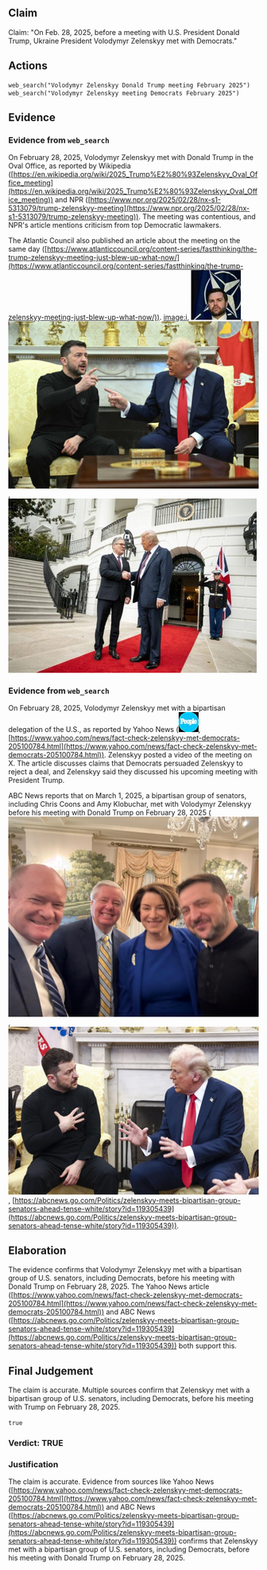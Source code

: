 ## Claim
Claim: "On Feb. 28, 2025, before a meeting with U.S. President Donald Trump, Ukraine President Volodymyr Zelenskyy met with Democrats."

## Actions
```
web_search("Volodymyr Zelenskyy Donald Trump meeting February 2025")
web_search("Volodymyr Zelenskyy meeting Democrats February 2025")
```

## Evidence
### Evidence from `web_search`
On February 28, 2025, Volodymyr Zelenskyy met with Donald Trump in the Oval Office, as reported by Wikipedia ([https://en.wikipedia.org/wiki/2025_Trump%E2%80%93Zelenskyy_Oval_Office_meeting](https://en.wikipedia.org/wiki/2025_Trump%E2%80%93Zelenskyy_Oval_Office_meeting)) and NPR ([https://www.npr.org/2025/02/28/nx-s1-5313079/trump-zelenskyy-meeting](https://www.npr.org/2025/02/28/nx-s1-5313079/trump-zelenskyy-meeting)). The meeting was contentious, and NPR's article mentions criticism from top Democratic lawmakers.

The Atlantic Council also published an article about the meeting on the same day ([https://www.atlanticcouncil.org/content-series/fastthinking/the-trump-zelenskyy-meeting-just-blew-up-what-now/](https://www.atlanticcouncil.org/content-series/fastthinking/the-trump-zelenskyy-meeting-just-blew-up-what-now/)). <image:i>, ![image 1982](media/2025-08-07_19-28-1754594926-814280.jpg), ![image 1978](media/2025-08-07_19-28-1754594921-239820.jpg), ![image 1984](media/2025-08-07_19-29-1754594942-051004.jpg)


### Evidence from `web_search`
On February 28, 2025, Volodymyr Zelenskyy met with a bipartisan delegation of the U.S., as reported by Yahoo News (![image 1991](media/2025-08-07_19-29-1754594966-519958.jpg), [https://www.yahoo.com/news/fact-check-zelenskyy-met-democrats-205100784.html](https://www.yahoo.com/news/fact-check-zelenskyy-met-democrats-205100784.html)). Zelenskyy posted a video of the meeting on X. The article discusses claims that Democrats persuaded Zelenskyy to reject a deal, and Zelenskyy said they discussed his upcoming meeting with President Trump.

ABC News reports that on March 1, 2025, a bipartisan group of senators, including Chris Coons and Amy Klobuchar, met with Volodymyr Zelenskyy before his meeting with Donald Trump on February 28, 2025 (![image 1992](media/2025-08-07_19-29-1754594975-441953.jpg), ![image 1993](media/2025-08-07_19-29-1754594976-847982.jpg), [https://abcnews.go.com/Politics/zelenskyy-meets-bipartisan-group-senators-ahead-tense-white/story?id=119305439](https://abcnews.go.com/Politics/zelenskyy-meets-bipartisan-group-senators-ahead-tense-white/story?id=119305439)).


## Elaboration
The evidence confirms that Volodymyr Zelenskyy met with a bipartisan group of U.S. senators, including Democrats, before his meeting with Donald Trump on February 28, 2025. The Yahoo News article ([https://www.yahoo.com/news/fact-check-zelenskyy-met-democrats-205100784.html](https://www.yahoo.com/news/fact-check-zelenskyy-met-democrats-205100784.html)) and ABC News ([https://abcnews.go.com/Politics/zelenskyy-meets-bipartisan-group-senators-ahead-tense-white/story?id=119305439](https://abcnews.go.com/Politics/zelenskyy-meets-bipartisan-group-senators-ahead-tense-white/story?id=119305439)) both support this.


## Final Judgement
The claim is accurate. Multiple sources confirm that Zelenskyy met with a bipartisan group of U.S. senators, including Democrats, before his meeting with Trump on February 28, 2025.

`true`

### Verdict: TRUE

### Justification
The claim is accurate. Evidence from sources like Yahoo News ([https://www.yahoo.com/news/fact-check-zelenskyy-met-democrats-205100784.html](https://www.yahoo.com/news/fact-check-zelenskyy-met-democrats-205100784.html)) and ABC News ([https://abcnews.go.com/Politics/zelenskyy-meets-bipartisan-group-senators-ahead-tense-white/story?id=119305439](https://abcnews.go.com/Politics/zelenskyy-meets-bipartisan-group-senators-ahead-tense-white/story?id=119305439)) confirms that Zelenskyy met with a bipartisan group of U.S. senators, including Democrats, before his meeting with Donald Trump on February 28, 2025.
